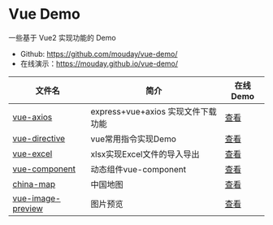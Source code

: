 # Vue Demo

一些基于 Vue2 实现功能的 Demo

- Github: https://github.com/mouday/vue-demo/
- 在线演示：https://mouday.github.io/vue-demo/

| 文件名   | 简介    | 在线Demo | 
| -| -| - |
| [vue-axios](vue-axios/README.md) | express+vue+axios 实现文件下载功能 | [查看](https://mouday.github.io/vue-demo/packages/vue-axios/dist/index.html) | 
| [vue-directive](vue-directive/README.md) | vue常用指令实现Demo | [查看](https://mouday.github.io/vue-demo/packages/vue-directive/dist/index.html) | 
| [vue-excel](vue-excel/README.md) | xlsx实现Excel文件的导入导出 | [查看](https://mouday.github.io/vue-demo/packages/vue-excel/dist/index.html) | 
| [vue-component](packages/vue-component/README.md) | 动态组件vue-component | [查看](https://mouday.github.io/vue-demo/packages/vue-component/dist/index.html) | 
| [china-map](packages/vue-component/README.md) | 中国地图 | [查看](https://mouday.github.io/vue-demo/packages/china-map/dist/index.html) | 
| [vue-image-preview](packages/vue-component/README.md) | 图片预览 | [查看](https://mouday.github.io/vue-demo/packages/vue-image-preview/dist/index.html) | 